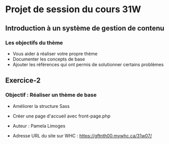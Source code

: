 # Projet de session du cours 31W

## Introduction à un système de gestion de contenu

### Les objectifs du thème
- Vous aider à réaliser votre propre thème
- Documenter les concepts de base
- Ajouter les références qui ont permis de solutionner certains problèmes

## Exercice-2

### Objectif : Réaliser un thème de base

- Améliorer la structure Sass
- Créer une page d'accueil avec front-page.php

- Auteur : Pamela Limoges
- Adresse URL du site sur WHC : https://gftnth00.mywhc.ca/31w07/
